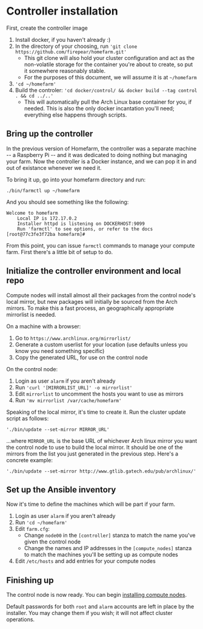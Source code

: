 # Controller installation

First, create the controller image

1. Install docker, if you haven't already :)
1. In the directory of your choosing, run `'git clone https://github.com/firepear/homefarm.git'`
    * This git clone will also hold your cluster configuration and act
      as the non-volatile storage for the container you're about to
      create, so put it somewhere reasonably stable.
    * For the purposes of this document, we will assume it is at `~/homefarm`
1. `'cd ~/homefarm'`
1. Build the controler: `'cd docker/control/ && docker build --tag control . && cd ../..'`
    * This will automatically pull the Arch Linux base container for
      you, if needed. This is also the only docker incantation you'll
      need; everything else happens through scripts.

## Bring up the controller

In the previous version of Homefarm, the controller was a separate
machine -- a Raspberry Pi -- and it was dedicated to doing nothing but
managing your farm. Now the controller is a Docker instance, and we
can pop it in and out of existance whenever we need it.

To bring it up, go into your homefarm directory and run:

`./bin/farmctl up ~/homefarm`

And you should see something like the following:

```
Welcome to homefarm
    Local IP is 172.17.0.2
    Installer httpd is listening on DOCKERHOST:9099
    Run 'farmctl' to see options, or refer to the docs
[root@77c3fe3f72ba homefarm]# 
```

From this point, you can issue `farmctl` commands to manage your
compute farm. First there's a little bit of setup to do.

## Initialize the controller environment and local repo

Compute nodes will install almost all their packages from the control
node's local mirror, but new packages will initially be sourced from
the Arch mirrors. To make this a fast process, an geographically
appropriate mirrorlist is needed.

On a machine with a browser:

1. Go to `https://www.archlinux.org/mirrorlist/`
1. Generate a custom userlist for your location (use defaults unless
   you know you need something specific)
1. Copy the generated URL, for use on the control node

On the control node:

1. Login as user `alarm` if you aren't already
1. Run `'curl '[MIRRORLIST_URL]' -o mirrorlist'`
1. Edit `mirrorlist` to uncomment the hosts you want to use as mirrors
1. Run `'mv mirrorlist /var/cache/homefarm'`

Speaking of the local mirror, it's time to create it. Run the cluster
update script as follows:

`'./bin/update --set-mirror MIRROR_URL'`

...where `MIRROR_URL` is the base URL of whichever Arch linux mirror you
want the control node to use to build the local mirror. It should be
one of the mirrors from the list you just generated in the previous
step. Here's a concrete example:

`'./bin/update --set-mirror http://www.gtlib.gatech.edu/pub/archlinux/'`



## Set up the Ansible inventory

Now it's time to define the machines which will be part if your farm.

1. Login as user `alarm` if you aren't already
1. Run `'cd ~/homefarm'`
1. Edit `farm.cfg`:
     * Change `node00` in the `[controller]` stanza to match the name
       you've given the control node
     * Change the names and IP addresses in the `[compute_nodes]`
       stanza to match the machines you'll be setting up as compute
       nodes
1. Edit `/etc/hosts` and add entries for your compute nodes



## Finishing up

The control node is now ready. You can begin [installing compute
nodes](https://github.com/firepear/homefarm/blob/master/docs/compute_install.md).

Default passwords for both `root` and `alarm` accounts are left in
place by the installer. You may change them if you wish; it will not
affect cluster operations.
